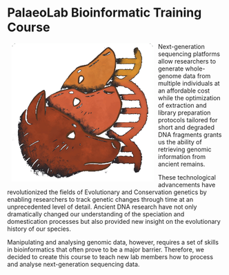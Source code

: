 # PalaeoLab Bioinformatic Training Course

<img align="left" width="330" hspace="10" src=./IM/LabLogo.png alt="Lab-Logo" /> Next-generation sequencing platforms allow researchers to generate whole-genome data from multiple individuals at an affordable cost while the optimization of extraction and library preparation protocols tailored for short and degraded DNA fragments grants us the ability of retrieving genomic information from ancient remains. 
  
These technological advancements have revolutionized the fields of Evolutionary and Conservation genetics by enabling researchers to track genetic changes through time at an unprecedented level of detail. Ancient DNA research have not only dramatically changed our understanding of the speciation and domestication processes but also provided new insight on the evolutionary history of our species.

Manipulating and analysing genomic data, however, requires a set of skills in bioinformatics that often prove to be a major barrier. Therefore, we decided to create this course to teach new lab members how to process and analyse next-generation sequencing data.
<p />
